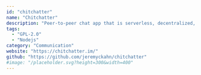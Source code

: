 ```yaml
---
id: "chitchatter"
name: "Chitchatter"
description: "Peer-to-peer chat app that is serverless, decentralized, and ephemeral."
tags:
  - "GPL-2.0"
  - "Nodejs"
category: "Communication"
website: "https://chitchatter.im/"
github: "https://github.com/jeremyckahn/chitchatter"
#image: "/placeholder.svg?height=300&width=400"
---
```


